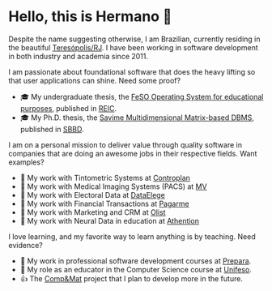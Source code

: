 # Hello, this is Hermano 👋

Despite the name suggesting otherwise, I am Brazilian, currently residing in the beautiful [Teresópolis/RJ](https://www.google.com/search?q=teres%C3%B3polis). I have been working in software development in both industry and academia since 2011.

I am passionate about foundational software that does the heavy lifting so that user applications can shine. Need some proof?

* :mortar_board: My undergraduate thesis, the [FeSO Operating System for educational purposes](https://github.com/hllustosa/feso-operating-system), published in [REIC](https://seer.ufrgs.br/index.php/reic/article/view/79913).
* :mortar_board: My Ph.D. thesis, the [Savime Multidimensional Matrix-based DBMS](https://github.com/hllustosa/Savime), published in [SBBD](https://sol.sbc.org.br/index.php/sbbd/article/view/8810).

I am on a personal mission to deliver value through quality software in companies that are doing an awesome jobs in their respective fields. Want examples?

* :construction_worker: My work with Tintometric Systems at [Controplan](https://grupocontroplan.com.br/)
* :hospital: My work with Medical Imaging Systems (PACS) at [MV](https://mv.com.br/segmento/medicina-diagnostica)
* :mega: My work with Electoral Data at [DataElege](https://www.dataelege.com.br/)
* :bank: My work with Financial Transactions at [Pagarme](https://pagar.me/)
* :department_store: My work with Marketing and CRM at [Olist](https://olist.com/)
* :school: My work with Neural Data in education at [Athention](https://athention.com/)

I love learning, and my favorite way to learn anything is by teaching. Need evidence?

* :page_with_curl: My work in professional software development courses at [Prepara](https://www.prepara.com.br/).
* :green_book: My role as an educator in the Computer Science course at [Unifeso](https://www.unifeso.edu.br/).
* :+1: The [Comp&Mat](https://compemat.web.app/about) project that I plan to develop more in the future.





